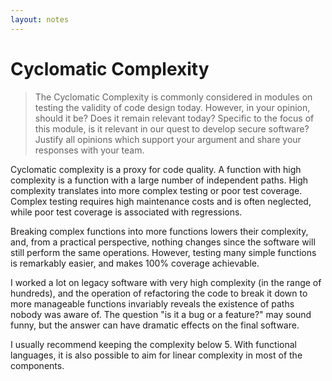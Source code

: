 ```yaml
---
layout: notes
---
```

# Cyclomatic Complexity

> The Cyclomatic Complexity is commonly considered in modules on testing the validity of code design today. However, in your opinion, should it be? Does it remain relevant today? Specific to the focus of this module, is it relevant in our quest to develop secure software? Justify all opinions which support your argument and share your responses with your team.

Cyclomatic complexity is a proxy for code quality. A function with high complexity is a function with a large number of independent paths. High complexity translates into more complex testing or poor test coverage. Complex testing requires high maintenance costs and is often neglected, while poor test coverage is associated with regressions.

Breaking complex functions into more functions lowers their complexity, and, from a practical perspective, nothing changes since the software will still perform the same operations. However, testing many simple functions is remarkably easier, and makes 100% coverage achievable.

I worked a lot on legacy software with very high complexity (in the range of hundreds), and the operation of refactoring the code to break it down to more manageable functions invariably reveals the existence of paths nobody was aware of. The question "is it a bug or a feature?" may sound funny, but the answer can have dramatic effects on the final software.

I usually recommend keeping the complexity below 5. With functional languages, it is also possible to aim for linear complexity in most of the components.
